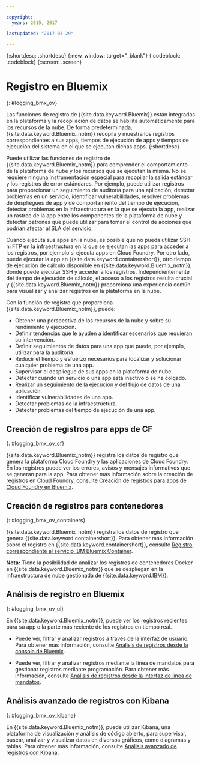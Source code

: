 ```yaml
---

copyright:
  years: 2015, 2017

lastupdated: "2017-03-29"

---
```



{:shortdesc: .shortdesc}
{:new_window: target="_blank"}
{:codeblock: .codeblock}
{:screen: .screen}

# Registro en Bluemix
{: #logging_bmx_ov}

Las funciones de registro de {{site.data.keyword.Bluemix}} están integradas en la plataforma y la recopilación de datos se habilita automáticamente para los recursos de la nube. De forma predeterminada, {{site.data.keyword.Bluemix_notm}} recopila y muestra los registros correspondientes a sus apps, tiempos de ejecución de apps y tiempos de ejecución del sistema en el que se ejecutan dichas apps. 
{:shortdesc}

Puede utilizar las funciones de registro de {{site.data.keyword.Bluemix_notm}} para comprender el comportamiento de la plataforma de nube y los recursos que se ejecutan la misma. No se requiere ninguna instrumentación especial para recopilar la salida estándar y los registros de error estándares. Por ejemplo, puede utilizar registros para proporcionar un seguimiento de auditoría para una aplicación, detectar problemas en un servicio, identificar vulnerabilidades, resolver problemas de despliegues de app y de comportamiento del tiempo de ejecución, detectar problemas en la infraestructura en la que se ejecuta la app, realizar un rastreo de la app entre los componentes de la plataforma de nube y detectar patrones que puede utilizar para tomar el control de acciones que podrían afectar al SLA del servicio.

Cuando ejecuta sus apps en la nube, es posible que no pueda utilizar SSH ni FTP en la infraestructura en la que se ejecutan las apps para acceder a los registros, por ejemplo si ejecuta apps en Cloud Foundry. Por otro lado, puede ejecutar la app en {{site.data.keyword.containershort}}, otro tiempo de ejecución de cálculo disponible en {{site.data.keyword.Bluemix_notm}}, donde puede ejecutar SSH y acceder a los registros. Independientemente del tiempo de ejecución de cálculo, el acceso a los registros resulta crucial y {{site.data.keyword.Bluemix_notm}} proporciona una experiencia común para visualizar y analizar registros en la plataforma en la nube.

Con la función de registro que proporciona {{site.data.keyword.Bluemix_notm}}, puede:

* Obtener una perspectiva de los recursos de la nube y sobre su rendimiento y ejecución.
* Definir tendencias que le ayuden a identificar escenarios que requieran su intervención.
* Definir seguimientos de datos para una app que puede, por ejemplo, utilizar para la auditoría.
* Reducir el tiempo y esfuerzo necesarios para localizar y solucionar cualquier problema de una app. 
* Supervisar el despliegue de sus apps en la plataforma de nube.
* Detectar cuándo un servicio o una app está inactivo o se ha colgado.
* Realizar un seguimiento de la ejecución y del flujo de datos de una aplicación.
* Identificar vulnerabilidades de una app.
* Detectar problemas de la infraestructura.
* Detectar problemas del tiempo de ejecución de una app.

## Creación de registros para apps de CF
{: #logging_bmx_ov_cf}

{{site.data.keyword.Bluemix_notm}} registra los datos de registro que genera la plataforma Cloud Foundry y las aplicaciones de Cloud Foundry. En los registros puede ver los errores, avisos y mensajes informativos que se generan para la app. Para obtener más información sobre la creación de registros en Cloud Foundry, consulte [Creación de registros para apps de Cloud Foundry en Bluemix](cfapps/logging_cf_apps.html#logging_bluemix_cf_apps). 

## Creación de registros para contenedores
{: #logging_bmx_ov_containers}

{{site.data.keyword.Bluemix_notm}} registra los datos de registro que genera {{site.data.keyword.containershort}}. Para obtener más información sobre el registro en {{site.data.keyword.containershort}}, consulte [Registro correspondiente al servicio IBM Bluemix Container](containers/logging_containers_ov.html#logging_containers_ov).  

**Nota:** Tiene la posibilidad de analizar los registros de contenedores Docker en {{site.data.keyword.Bluemix_notm}} que se despliegan en la infraestructura de nube gestionada de {{site.data.keyword.IBM}}. 

## Análisis de registro en Bluemix
{: #logging_bmx_ov_ui}

En {{site.data.keyword.Bluemix_notm}}, puede ver los registros recientes para su app o la parte más reciente de los registros en tiempo real. 

* Puede ver, filtrar y analizar registros a través de la interfaz de usuario. Para obtener más información, consulte [Análisis de registros desde la consola de Bluemix](logging_view_dashboard.html#analyzing_logs_bmx_ui).

* Puede ver, filtrar y analizar registros mediante la línea de mandatos para gestionar registros mediante programación. Para obtener más información, consulte [Análisis de registros desde la interfaz de línea de mandatos](logging_view_cli.html#analyzing_logs_cli).

## Análisis avanzado de registros con Kibana
{: #logging_bmx_ov_kibana}

En {{site.data.keyword.Bluemix_notm}}, puede utilizar Kibana, una plataforma de visualización y análisis de código abierto, para supervisar, buscar, analizar y visualizar datos en diversos gráficos, como diagramas y tablas. Para obtener más información, consulte [Análisis avanzado de registros con Kibana](kibana4/analyzing_logs_Kibana.html#analyzing_logs_Kibana).


